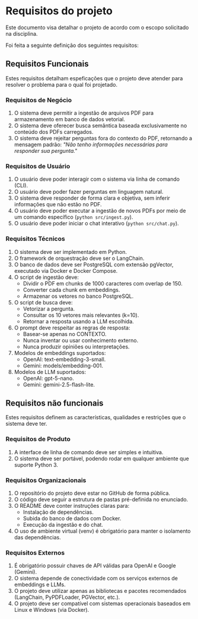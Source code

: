 # Requisitos do projeto
Este documento visa detalhar o projeto de acordo com o escopo solicitado na disciplina.

Foi feita a seguinte definição dos seguintes requisitos:

## Requisitos Funcionais
Estes requisitos detalham espeficações que o projeto deve atender para resolver o problema para o qual foi projetado.

### Requisitos de Negócio
1. O sistema deve permitir a ingestão de arquivos PDF para armazenamento em banco de dados vetorial.
2. O sistema deve oferecer busca semântica baseada exclusivamente no conteúdo dos PDFs carregados.
3. O sistema deve rejeitar perguntas fora do contexto do PDF, retornando a mensagem padrão: *"Não tenho informações necessárias para responder sua pergunta."*

### Requisitos de Usuário
1. O usuário deve poder interagir com o sistema via linha de comando (CLI).
2. O usuário deve poder fazer perguntas em linguagem natural.
3. O sistema deve responder de forma clara e objetiva, sem inferir informações que não estão no PDF.
4. O usuário deve poder executar a ingestão de novos PDFs por meio de um comando específico (`python src/ingest.py`).
5. O usuário deve poder iniciar o chat interativo (`python src/chat.py`).

### Requisitos Técnicos
1. O sistema deve ser implementado em Python.
2. O framework de orquestração deve ser o LangChain.
3. O banco de dados deve ser PostgreSQL com extensão pgVector, executado via Docker e Docker Compose.
4. O script de ingestão deve:
    * Dividir o PDF em chunks de 1000 caracteres com overlap de 150.
    * Converter cada chunk em embeddings.
    * Armazenar os vetores no banco PostgreSQL.
5. O script de busca deve:
    * Vetorizar a pergunta.
    * Consultar os 10 vetores mais relevantes (k=10).
    * Retornar a resposta usando a LLM escolhida.
6. O prompt deve respeitar as regras de resposta:
    * Basear-se apenas no CONTEXTO.
    * Nunca inventar ou usar conhecimento externo.
    * Nunca produzir opiniões ou interpretações.
7. Modelos de embeddings suportados:
    * OpenAI: text-embedding-3-small.
    * Gemini: models/embedding-001.
8. Modelos de LLM suportados:
    * OpenAI: gpt-5-nano.
    * Gemini: gemini-2.5-flash-lite.

## Requisitos não funcionais
Estes requisitos definem as características, qualidades e restrições que o sistema deve ter.

### Requisitos de Produto
1. A interface de linha de comando deve ser simples e intuitiva.
2. O sistema deve ser portável, podendo rodar em qualquer ambiente que suporte Python 3.

### Requisitos Organizacionais
1. O repositório do projeto deve estar no GitHub de forma pública.
2. O código deve seguir a estrutura de pastas pré-definida no enunciado.
3. O README deve conter instruções claras para:
    * Instalação de dependências.
    * Subida do banco de dados com Docker.
    * Execução da ingestão e do chat.
4. O uso de ambiente virtual (venv) é obrigatório para manter o isolamento das dependências.

### Requisitos Externos
1. É obrigatório possuir chaves de API válidas para OpenAI e Google (Gemini).
2. O sistema depende de conectividade com os serviços externos de embeddings e LLMs.
3. O projeto deve utilizar apenas as bibliotecas e pacotes recomendados (LangChain, PyPDFLoader, PGVector, etc.).
4. O projeto deve ser compatível com sistemas operacionais baseados em Linux e Windows (via Docker).

